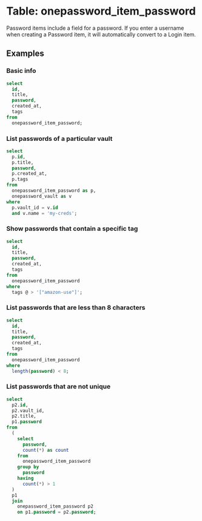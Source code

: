 # Table: onepassword_item_password

Password items include a field for a password. If you enter a username when creating a Password item, it will automatically convert to a Login item.

## Examples

### Basic info

```sql
select
  id,
  title,
  password,
  created_at,
  tags
from
  onepassword_item_password;
```

### List passwords of a particular vault

```sql
select
  p.id,
  p.title,
  password,
  p.created_at,
  p.tags
from
  onepassword_item_password as p,
  onepassword_vault as v
where
  p.vault_id = v.id
  and v.name = 'my-creds';
```

### Show passwords that contain a specific tag

```sql
select
  id,
  title,
  password,
  created_at,
  tags
from
  onepassword_item_password
where
  tags @ > '["amazon-use"]';
```

### List passwords that are less than 8 characters

```sql
select
  id,
  title,
  password,
  created_at,
  tags
from
  onepassword_item_password
where
  length(password) < 8;
```

### List passwords that are not unique

```sql
select
  p2.id,
  p2.vault_id,
  p2.title,
  p1.password
from
  (
    select
      password,
      count(*) as count
    from
      onepassword_item_password
    group by
      password
    having
      count(*) > 1
  )
  p1
  join
    onepassword_item_password p2
    on p1.password = p2.password;
```
